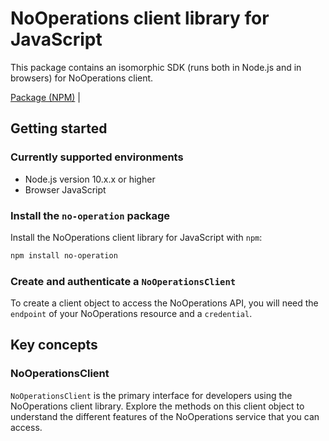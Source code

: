 # NoOperations client library for JavaScript

This package contains an isomorphic SDK (runs both in Node.js and in browsers) for NoOperations client.



[Package (NPM)](https://www.npmjs.com/package/no-operation) |

## Getting started

### Currently supported environments

- Node.js version 10.x.x or higher
- Browser JavaScript


### Install the `no-operation` package

Install the NoOperations client library for JavaScript with `npm`:

```bash
npm install no-operation
```

### Create and authenticate a `NoOperationsClient`

To create a client object to access the NoOperations API, you will need the `endpoint` of your NoOperations resource and a `credential`.
## Key concepts

### NoOperationsClient

`NoOperationsClient` is the primary interface for developers using the NoOperations client library. Explore the methods on this client object to understand the different features of the NoOperations service that you can access.

